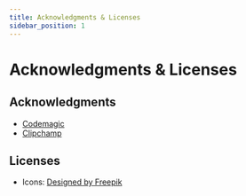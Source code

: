 ```yaml
---
title: Acknowledgments & Licenses
sidebar_position: 1
---
```


# Acknowledgments & Licenses

## Acknowledgments

- [Codemagic](https://codemagic.io/)
- [Clipchamp](https://app.clipchamp.com)

## Licenses

- Icons: <a href="http://www.freepik.com">Designed by Freepik</a>
